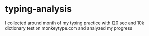 # typing-analysis
I collected around month of my typing practice with 120 sec and 10k dictionary test on monkeytype.com and analyzed my progress 
